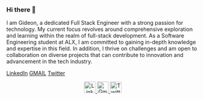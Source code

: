 ### Hi there 👋
I am Gideon, a dedicated Full Stack Engineer with a strong passion for technology. My current focus revolves around comprehensive exploration and learning within the realm of full-stack development. As a Software Engineering student at ALX, I am committed to gaining in-depth knowledge and expertise in this field. In addition, I thrive on challenges and am open to collaboration on diverse projects that can contribute to innovation and advancement in the tech industry.

[LinkedIn](https://www.linkedin.com/in/gideon-kiplagat-2669761ba/) [GMAIL](mailto:kiplagatgideon00@gmail.com) [Twitter](https://twitter.com/kiplagatTruth)
<p align="center">
  <a href="https://www.linkedin.com/in/gideon-kiplagat-2669761ba/">
    <img src="https://raw.githubusercontent.com/gideonkiplagat/main/pngwing.com.png" alt="LinkedIn" width="30" height="30">
  </a>
  <a href="mailto:kiplagatgideon00@gmail.com">
    <img src="https://raw.githubusercontent.com/gideonkiplagat/main/pngwing.com(2).png" alt="Gmail" width="30" height="30">
  </a>
  <a href="https://twitter.com/kiplagatTruth">
    <img src="https://raw.githubusercontent.com/gideonkiplagat/main/pngwing.com(1).png" alt="Twitter" width="30" height="30">
  </a>
</p>

